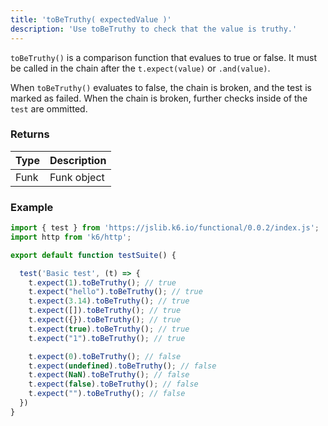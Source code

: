```yaml
---
title: 'toBeTruthy( expectedValue )'
description: 'Use toBeTruthy to check that the value is truthy.'
---
```


`toBeTruthy()` is a comparison function that evalues to true or false. It must be called in the chain after the `t.expect(value)` or `.and(value)`. 

When `toBeTruthy()` evaluates to false, the chain is broken, and the test is marked as failed. When the chain is broken, further checks inside of the `test` are ommitted. 


### Returns

| Type   | Description                     |
| ------ | ------------------------------- |
| Funk   | Funk object |

### Example

<CodeGroup labels={[]}>

```javascript
import { test } from 'https://jslib.k6.io/functional/0.0.2/index.js';
import http from 'k6/http';

export default function testSuite() {

  test('Basic test', (t) => {
    t.expect(1).toBeTruthy(); // true
    t.expect("hello").toBeTruthy(); // true
    t.expect(3.14).toBeTruthy(); // true
    t.expect([]).toBeTruthy(); // true
    t.expect({}).toBeTruthy(); // true
    t.expect(true).toBeTruthy(); // true
    t.expect("1").toBeTruthy(); // true

    t.expect(0).toBeTruthy(); // false
    t.expect(undefined).toBeTruthy(); // false
    t.expect(NaN).toBeTruthy(); // false
    t.expect(false).toBeTruthy(); // false
    t.expect("").toBeTruthy(); // false
  })
}
```

</CodeGroup>
